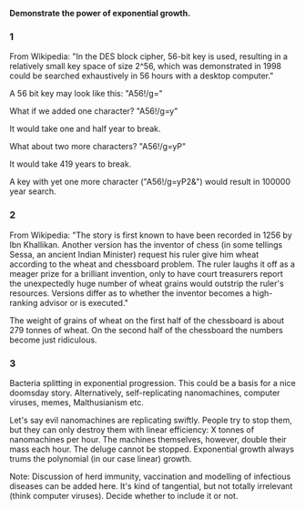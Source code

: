 **Demonstrate the power of exponential growth.**

### 1

From Wikipedia: "In the DES block cipher, 56-bit key is used, resulting in a relatively small key space of size 2^56, which was demonstrated in 1998 could be searched exhaustively in 56 hours with a desktop computer."

A 56 bit key may look like this: "A56!/g="

What if we added one character? "A56!/g=y"

It would take one and half year to break.

What about two more characters? "A56!/g=yP"

It would take 419 years to break.

A key with yet one more character ("A56!/g=yP2&") would result in 100000 year search.

### 2

From Wikipedia: "The story is first known to have been recorded in 1256 by Ibn Khallikan. Another version has the inventor of chess (in some tellings Sessa, an ancient Indian Minister) request his ruler give him wheat according to the wheat and chessboard problem. The ruler laughs it off as a meager prize for a brilliant invention, only to have court treasurers report the unexpectedly huge number of wheat grains would outstrip the ruler's resources. Versions differ as to whether the inventor becomes a high-ranking advisor or is executed."

The weight of grains of wheat on the first half of the chessboard is about 279 tonnes of wheat. On the second half of the chessboard the numbers become just ridiculous.

### 3

Bacteria splitting in exponential progression. This could be a basis for a nice doomsday story. Alternatively, self-replicating nanomachines, computer viruses, memes, Malthusianism etc.

Let's say evil nanomachines are replicating swiftly. People try to stop them, but they can only destroy them with linear efficiency: X tonnes of nanomachines per hour. The machines themselves, however, double their mass each hour. The deluge cannot be stopped. Exponential growth always trums the polynomial (in our case linear) growth.

Note: Discussion of herd immunity, vaccination and modelling of infectious diseases can be added here. It's kind of tangential, but not totally irrelevant (think computer viruses). Decide whether to include it or not.
